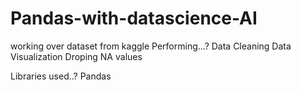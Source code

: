 # Pandas-with-datascience-AI
working over dataset from kaggle 
Performing...?
Data Cleaning
Data Visualization
Droping NA values

Libraries used..?
Pandas
